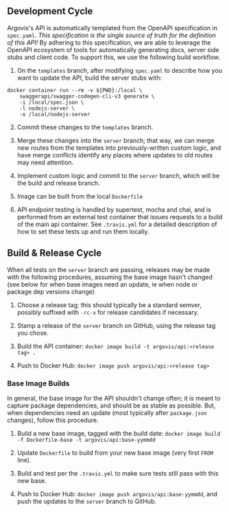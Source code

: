 ## Development Cycle

Argovis's API is automatically templated from the OpenAPI specification in `spec.yaml`. _This specification is the single source of truth for the definition of this API!_ By adhering to this specification, we are able to leverage the OpenAPI ecosystem of tools for automatically generating docs, server side stubs and client code. To support this, we use the following build workflow.

1. On the `templates` branch, after modifying `spec.yaml` to describe how you want to update the API, build the server stubs with:

```
docker container run --rm -v ${PWD}:/local \
    swaggerapi/swagger-codegen-cli-v3 generate \
    -i /local/spec.json \
    -l nodejs-server \
    -o /local/nodejs-server
```

2. Commit these changes to the `templates` branch.

3. Merge these changes into the `server` branch; that way, we can merge new routes from the templates into previously-written custom logic, and have merge conflicts identify any places where updates to old routes may need attention.

4. Implement custom logic and commit to the `server` branch, which will be the build and release branch.

5. Image can be built from the local `Dockerfile`

6. API endpoint testing is handled by supertest, mocha and chai, and is performed from an external test container that issues requests to a build of the main api container. See `.travis.yml` for a detailed description of how to set these tests up and run them locally.

## Build & Release Cycle

When all tests on the `server` branch are passing, releases may be made with the following procedures, assuming the base image hasn't changed (see below for when base images need an update, ie when node or package dep versions change)

1. Choose a release tag; this should typically be a standard semver, possibly suffixed with `-rc-x` for release candidates if necessary.

2. Stamp a release of the `server` branch on GitHub, using the release tag you chose.

3. Build the API container: `docker image build -t argovis/api:<release tag> .`

4. Push to Docker Hub: `docker image push argovis/api:<release tag>`

### Base Image Builds

In general, the base image for the API shouldn't change often; it is meant to capture package dependencies, and should be as stable as possible. But, when dependencies need an update (most typically after `package.json` changes), follow this procedure.

1. Build a new base image, tagged with the build date:  `docker image build -f Dockerfile-base -t argovis/api:base-yymmdd`

2. Update `Dockerfile` to build from your new base image (very first `FROM` line).

3. Build and test per the `.travis.yml` to make sure tests still pass with this new base.

2. Push to Docker Hub: `docker image push argovis/api:base-yymmdd`, and push the updates to the `server` branch to GitHub.